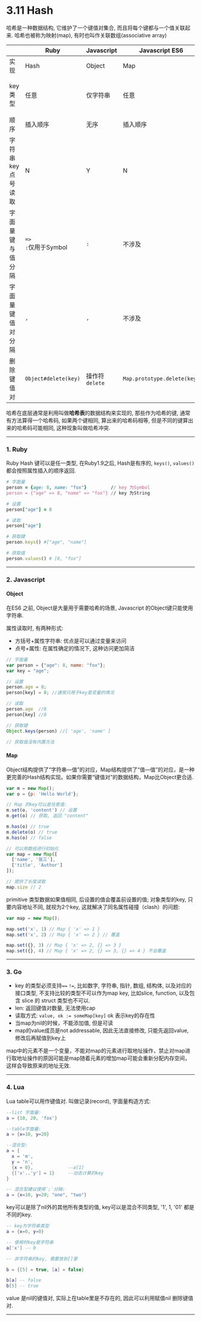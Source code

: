 # 3.11 Hash

哈希是一种数据结构, 它维护了一个键值对集合, 而且将每个键都与一个值关联起来. 哈希也被称为映射(map), 有时也叫作关联数组(associative array)

|                   | Ruby                    | Javascript      | Javascript ES6              | Go                                        | Lua                                   |
|-------------------|-------------------------|-----------------|-----------------------------|-------------------------------------------|---------------------------------------|
| 实现              | Hash                    | Object          | Map                         | map                                       | table                                 |
| key类型           | 任意                    | 仅字符串        | 任意                        | 必须是支持相等运算符的类型                | 除nil外任意类型                       |
| 顺序              | 插入顺序                | 无序            | 插入顺序                    | 无序                                      | 无序                                  |
| 字符串key点号读取 | N                       | Y               | N                           | N                                         | Y                                     |
| 字面量键与值分隔  | `=>`<br>`:`仅用于Symbol | `:`             | 不涉及                      | `:`                                       | `=`                                   |
| 字面量键值对分隔  | `,`                     | `,`             | 不涉及                      | `,`                                       | `,` 优选<br> `;`通常作为数组和map分隔 |
| 删除键值对        | `Object#delete(key) `   | 操作符 `delete` | `Map.prototype.delete(key)` | `func delete(m map[Type]Type1, key Type)` | 赋值nil                               |

哈希在底层通常是利用叫做**哈希表**的数据结构来实现的, 那些作为哈希的键, 通常有方法算得一个哈希码, 如果两个键相同, 算出来的哈希码相等, 但是不同的键算出来的哈希码可能相同, 这种现象叫做哈希冲突.

---

### 1. Ruby

Ruby Hash 键可以是任一类型, 在Ruby1.9之后, Hash是有序的, `keys()`, `values()` 都会按照属性插入的顺序返回.

```ruby
# 字面量
person = {age: 8, name: "fox"}         // key 为Symbol
person = {"age" => 8, "name" => "fox"} // key 为String

# 设置
person["age"] = 8

# 读取
person["age"]

# 获取键
person.keys() #["age", "name"]

# 获取值
person.values() # [8, "fox"]
```

---

### 2. Javascript

#### Object

在ES6 之前, Object是大量用于需要哈希的场景, Javascript 的Object键只能使用字符串.

属性读取时, 有两种形式:
* 方括号+属性字符串: 优点是可以通过变量来访问
* 点号+属性: 在属性确定的情况下, 这种访问更加简洁

```Javascript
// 字面量
var person = {"age": 8, name: "fox"};
var key = "age";

// 设置
person.age = 8;
person[key] = 8; //通常只用于key是变量的情况

// 读取
person.age  //8
person[key] //8

// 获取键
Object.keys(person) //[ 'age', 'name' ]

// 获取值没有内置方法
```

#### Map

Object结构提供了“字符串—值”的对应，Map结构提供了“值—值”的对应，是一种更完善的Hash结构实现。如果你需要“键值对”的数据结构，Map比Object更合适.

```javascript
var m = new Map();
var o = {p: 'Hello World'};

// Map 的key可以是任意值:
m.set(o, 'content') // 设置
m.get(o) // 获取, 返回 "content"

m.has(o) // true
m.delete(o) // true
m.has(o) // false

// 可以用数组进行初始化
var map = new Map([
  ['name', '张三'],
  ['title', 'Author']
]);

// 提供了长度读取
map.size // 2
```

primitive 类型数据如果值相同, 后设置的值会覆盖前设置的值; 对象类型的key, 只要内容地址不同, 就视为2个key, 这就解决了同名属性碰撞（clash）的问题:

```javascript
var map = new Map();

map.set('x', 1) // Map { 'x' => 1 }
map.set('x', 2) // Map { 'x' => 2 } // 覆盖

map.set({}, 3) // Map { 'x' => 2, {} => 3 }
map.set({}, 4) // Map { 'x' => 2, {} => 3, {} => 4 } 不会覆盖
```

---

### 3. Go

* key 的类型必须支持`==` `!=`, 比如数字, 字符串, 指针, 数组, 结构体, 以及对应的接口类型, 不支持比较的类型不可以作为map key, 比如slice, function, 以及包含 slice 的 struct 类型也不可以.
* len: 返回键值对数量, 无法使用cap
* 读取方式: `value, ok := someMap[key]` ok 表示key的存在性
* 当map为nil的时候，不能添加值, 但是可读
* map的value成员是not addressable, 因此无法直接修改, 只能先返回value, 修改后再赋值到key上

map中的元素不是一个变量，不能对map的元素进行取地址操作，禁止对map进行取地址操作的原因可能是map随着元素的增加map可能会重新分配内存空间，这样会导致原来的地址无效.

---

### 4. Lua

Lua table可以用作键值对. 叫做记录(record), 字面量构造方式:

``` lua
--list 字面量:
a = {10, 20, 'fox'}

--table字面量:
a = {x=10, y=20}

--混合型:
a = {
  x = 'm',
  y = 'n',
  {x = 0},             --a[1]
  {['x'..'y'] = 1}     --动态计算的key
}

-- 混合型建议使用`;`分隔:
a = {x=10, y=20; "one", "two"}
```

key可以是除了nil外的其他所有类型的值, key可以是混合不同类型, '1', 1, '01' 都是不同的key.

```lua
-- key为字符串类型
a = {x=0, y=0}

-- 使用时key是字符串
a['x'] -- 0

-- 非字符串的key, 需要放到[]里

b = {[5] = true, [a] = false}

b[a] -- false
b[5] -- true
```

value 是nil的键值对, 实际上在table里是不存在的, 因此可以利用赋值nil 删除键值对.

---


<!--
| 尾逗号    | 允许 | 不允许                            |        |    |     |
-->
